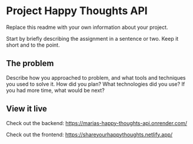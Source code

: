 # Project Happy Thoughts API

Replace this readme with your own information about your project.

Start by briefly describing the assignment in a sentence or two. Keep it short and to the point.

## The problem

Describe how you approached to problem, and what tools and techniques you used to solve it. How did you plan? What technologies did you use? If you had more time, what would be next?

## View it live

Check out the backend: https://marias-happy-thoughts-api.onrender.com/

Check out the frontend: https://shareyourhappythoughts.netlify.app/